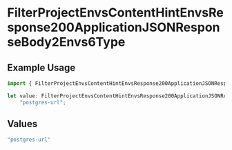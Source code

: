 # FilterProjectEnvsContentHintEnvsResponse200ApplicationJSONResponseBody2Envs6Type

## Example Usage

```typescript
import { FilterProjectEnvsContentHintEnvsResponse200ApplicationJSONResponseBody2Envs6Type } from "@simplesagar/vercel/models/filterprojectenvsop.js";

let value: FilterProjectEnvsContentHintEnvsResponse200ApplicationJSONResponseBody2Envs6Type =
    "postgres-url";
```

## Values

```typescript
"postgres-url"
```